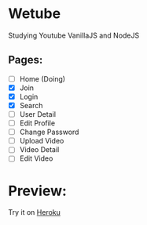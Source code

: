 # Wetube

Studying Youtube VanillaJS and NodeJS

## Pages:

- [ ] Home (Doing)
- [x] Join
- [x] Login
- [x] Search
- [ ] User Detail
- [ ] Edit Profile
- [ ] Change Password
- [ ] Upload Video
- [ ] Video Detail
- [ ] Edit Video

# Preview:

Try it on [Heroku](https://wetubeeee1010.herokuapp.com/)
